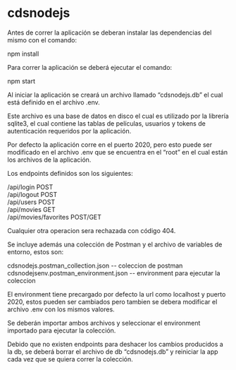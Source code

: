 # cdsnodejs

Antes de correr la aplicación se deberan instalar las dependencias del mismo con el comando:

npm install


Para correr la aplicación se deberá ejecutar el comando:

npm start

Al iniciar la aplicación se creará un archivo llamado “cdsnodejs.db” el cual está definido en el archivo .env.

Este archivo es una base de datos en disco el cual es utilizado por la librería sqlite3, el cual contiene las tablas de películas, usuarios y tokens de autenticación requeridos por la aplicación.

Por defecto la aplicación corre en el puerto 2020, pero esto puede ser modificado en el archivo .env que se encuentra en el “root” en el cual están los archivos de la aplicación.  

Los endpoints definidos son los siguientes:

/api/login POST  
/api/logout POST  
/api/users POST  
/api/movies GET  
/api/movies/favorites POST/GET  

Cualquier otra operacion sera rechazada con código 404.  

Se incluye además una colección de Postman y el archivo de variables de entorno, estos son:  

cdsnodejs.postman_collection.json -- coleccion de postman  
cdsnodejsenv.postman_environment.json -- environment para ejecutar la coleccion  

El environment tiene precargado por defecto la url como localhost y puerto 2020, estos pueden ser cambiados pero tambien se debera modificar el archivo .env con los mismos valores.  

Se deberán importar ambos archivos y seleccionar el environment importado para ejecutar la colección.  

Debido que no existen endpoints para deshacer los cambios producidos a la db, se deberá borrar el archivo de db “cdsnodejs.db” y reiniciar la app cada vez que se quiera correr la colección.  


